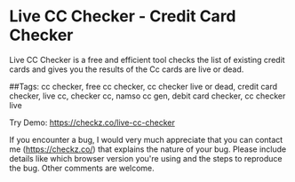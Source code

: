 # Live CC Checker - Credit Card Checker
Live CC Checker is a free and efficient tool checks the list of existing credit cards and gives you the results of the Cc cards are live or dead.

##Tags: cc checker, free cc checker, cc checker live or dead, credit card checker, live cc, checker cc, namso cc gen, debit card checker, cc checker live

Try Demo: https://checkz.co/live-cc-checker

If you encounter a bug, I would very much appreciate that you can contact me (https://checkz.co/) that explains the nature of your bug. Please include details like which browser version you're using and the steps to reproduce the bug. Other comments are welcome.
